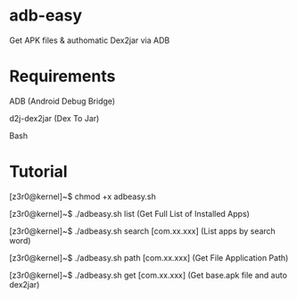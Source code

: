 # adb-easy
Get APK files & authomatic Dex2jar via ADB

# Requirements

ADB (Android Debug Bridge)


d2j-dex2jar (Dex To Jar)


Bash

# Tutorial

[z3r0@kernel]~$ chmod +x adbeasy.sh


[z3r0@kernel]~$ ./adbeasy.sh list (Get Full List of Installed Apps)


[z3r0@kernel]~$ ./adbeasy.sh search [com.xx.xxx] (List apps by search word)


[z3r0@kernel]~$ ./adbeasy.sh path [com.xx.xxx] (Get File Application Path)


[z3r0@kernel]~$ ./adbeasy.sh get [com.xx.xxx] (Get base.apk file and auto dex2jar)
